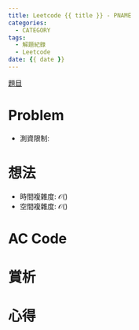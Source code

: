 ```yaml
---
title: Leetcode {{ title }} - PNAME
categories:
  - CATEGORY
tags:
  - 解題紀錄
  - Leetcode
date: {{ date }}
---
```


[題目]()

# Problem



- 測資限制:

# 想法

- 時間複雜度: $\mathcal{O}()$
- 空間複雜度: $\mathcal{O}()$

# AC Code


# 賞析


# 心得

